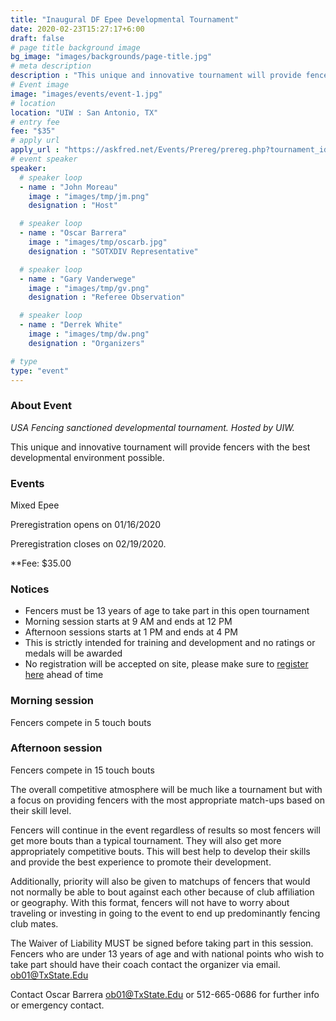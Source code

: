 ```yaml
---
title: "Inaugural DF Epee Developmental Tournament"
date: 2020-02-23T15:27:17+6:00
draft: false
# page title background image
bg_image: "images/backgrounds/page-title.jpg"
# meta description
description : "This unique and innovative tournament will provide fencers with the best developmental environment possible."
# Event image
image: "images/events/event-1.jpg"
# location
location: "UIW : San Antonio, TX"
# entry fee
fee: "$35"
# apply url
apply_url : "https://askfred.net/Events/Prereg/prereg.php?tournament_id=46154"
# event speaker
speaker:
  # speaker loop
  - name : "John Moreau"
    image : "images/tmp/jm.png"
    designation : "Host"

  # speaker loop
  - name : "Oscar Barrera"
    image : "images/tmp/oscarb.jpg"
    designation : "SOTXDIV Representative"

  # speaker loop
  - name : "Gary Vanderwege"
    image : "images/tmp/gv.png"
    designation : "Referee Observation"

  # speaker loop
  - name : "Derrek White"
    image : "images/tmp/dw.png"
    designation : "Organizers"

# type
type: "event"
---
```


### About Event


*USA Fencing sanctioned developmental tournament.  Hosted by UIW.*

This unique and innovative tournament will provide fencers with the best developmental environment possible.

### Events
Mixed Epee

Preregistration opens on 01/16/2020

Preregistration closes on 02/19/2020.

**Fee:  $35.00

### Notices
- Fencers must be 13 years of age to take part in this open tournament
- Morning session starts at 9 AM and ends at 12 PM
- Afternoon sessions starts at 1 PM and ends at 4 PM
- This is strictly intended for training and development and no ratings or medals will be awarded
- No registration will be accepted on site, please make sure to [register here](https://askfred.net/Events/moreInfo.php?tournament_id=46154 "Preregistration through AskFRED") ahead of time

### Morning session 
Fencers compete in 5 touch bouts

### Afternoon session 
Fencers compete in 15 touch bouts

The overall competitive atmosphere will be much like a tournament but with a focus on providing fencers with the most appropriate match-ups based on their skill level.

Fencers will continue in the event regardless of results so most fencers will get more bouts than a typical tournament. They will also get more appropriately competitive bouts. This will best help to develop their skills and provide the best experience to promote their development.

Additionally, priority will also be given to matchups of fencers that would not normally be able to bout against each other because of club affiliation or geography. With this format, fencers will not have to worry about traveling or investing in going to the event to end up predominantly fencing club mates.

The Waiver of Liability MUST be signed before taking part in this session.
Fencers who are under 13 years of age and with national points who wish to take part should have their coach contact the organizer via email. ob01@TxState.Edu

Contact Oscar Barrera
ob01@TxState.Edu or 512-665-0686 for further info or emergency contact.
